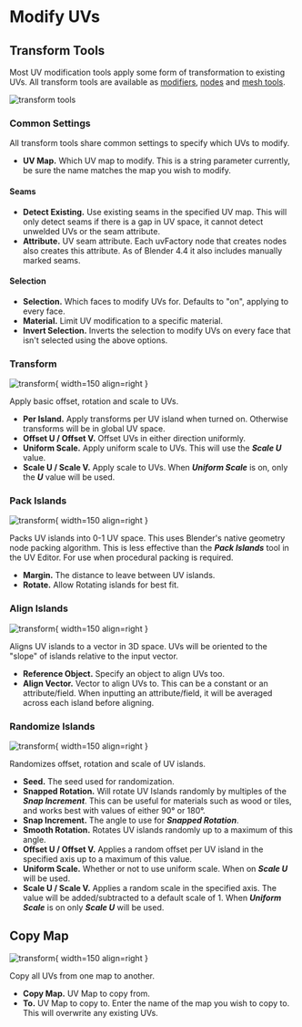 # Modify UVs

## Transform Tools

Most UV modification tools apply some form of transformation to existing UVs. All transform tools are available as [modifiers](tools_overview.md#modifiers), [nodes](tools_overview.md#geometry-nodes) and [mesh tools](tools_overview.md#mesh-tools).

![transform tools](assets/transform_tools.png)

### Common Settings

All transform tools share common settings to specify which UVs to modify.

- **UV Map.** Which UV map to modify. This is a string parameter currently, be sure the name matches the map you wish to modify.

#### Seams

- **Detect Existing.** Use existing seams in the specified UV map. This will only detect seams if there is a gap in UV space, it cannot detect unwelded UVs or the seam attribute.
- **Attribute.** UV seam attribute. Each uvFactory node that creates nodes also creates this attribute. As of Blender 4.4 it also includes manually marked seams.

#### Selection

- **Selection.** Which faces to modify UVs for. Defaults to "on", applying to every face.
- **Material.** Limit UV modification to a specific material.
- **Invert Selection.** Inverts the selection to modify UVs on every face that isn't selected using the above options.

### Transform 

![transform](assets/icons/Mod_UV_Transform.png){ width=150 align=right  }


Apply basic offset, rotation and scale to UVs.

- **Per Island.** Apply transforms per UV island when turned on. Otherwise transforms will be in global UV space.
- **Offset U / Offset V.** Offset UVs in either direction uniformly.
- **Uniform Scale.** Apply uniform scale to UVs. This will use the ***Scale U*** value.
- **Scale U / Scale V.** Apply scale to UVs. When ***Uniform Scale*** is on, only the ***U*** value will be used.

### Pack Islands

![transform](assets/icons/Mod_UV_Pack_Islands.png){ width=150 align=right }

Packs UV islands into 0-1 UV space. This uses Blender's native geometry node packing algorithm. This is less effective than the ***Pack Islands*** tool in the UV Editor. For use when procedural packing is required.

- **Margin.** The distance to leave between UV islands.
- **Rotate.** Allow Rotating islands for best fit.

### Align Islands

![transform](assets/icons/Mod_UV_Align.png){ width=150 align=right }

Aligns UV islands to a vector in 3D space. UVs will be oriented to the "slope" of islands relative to the input vector.

- **Reference Object.** Specify an object to align UVs too.
- **Align Vector.** Vector to align UVs to. This can be a constant or an attribute/field. When inputting an attribute/field, it will be averaged across each island before aligning.

### Randomize Islands
![transform](assets/icons/Mod_UV_Randomize_Islands.png){ width=150 align=right }

Randomizes offset, rotation and scale of UV islands.

- **Seed.** The seed used for randomization.
- **Snapped Rotation.** Will rotate UV Islands randomly by multiples of the ***Snap Increment***. This can be useful for materials such as wood or tiles, and works best with values of either 90° or 180°.
- **Snap Increment.** The angle to use for ***Snapped Rotation***.
- **Smooth Rotation.** Rotates UV islands randomly up to a maximum of this angle.
- **Offset U / Offset V.** Applies a random offset per UV island in the specified axis up to a maximum of this value.
- **Uniform Scale.** Whether or not to use uniform scale. When on ***Scale U*** will be used.
- **Scale U / Scale V.** Applies a random scale in the specified axis. The value will be added/subtracted to a default scale of 1. When ***Uniform Scale*** is on only ***Scale U*** will be used.

## Copy Map

![transform](assets/icons/Mod_UV_Copy_Map.png){ width=150 align=right }

Copy all UVs from one map to another.

- **Copy Map.** UV Map to copy from.
- **To.** UV Map to copy to. Enter the name of the map you wish to copy to. This will overwrite any existing UVs.
